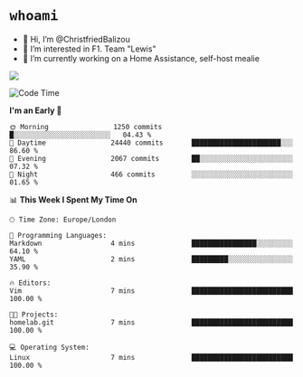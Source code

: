 # `whoami`

- 👋 Hi, I’m @ChristfriedBalizou
- 👀 I’m interested in F1. Team "Lewis"
- 🌱 I’m currently working on a Home Assistance, self-host mealie
<!--
- 💞️ I’m looking to collaborate on
- 📫 How to reach me /dev/stdin
-->


![](https://github-readme-stats.vercel.app/api?username=Christfriedbalizou&show_icons=true&hide_title=true&theme=solarized-dark&count_private=true&hide=stars)
<!-- 
  ![](https://github-readme-stats.vercel.app/api/top-langs/?username=Christfriedbalizou&show_icons=true&hide_title=true&theme=solarized-dark&layout=compact&show_icons=true&count_private=false)
-->


<!--START_SECTION:waka-->
![Code Time](http://img.shields.io/badge/Code%20Time-14%20hrs%2031%20mins-blue)

**I'm an Early 🐤** 

```text
🌞 Morning                1250 commits        █░░░░░░░░░░░░░░░░░░░░░░░░   04.43 % 
🌆 Daytime                24440 commits       ██████████████████████░░░   86.60 % 
🌃 Evening                2067 commits        ██░░░░░░░░░░░░░░░░░░░░░░░   07.32 % 
🌙 Night                  466 commits         ░░░░░░░░░░░░░░░░░░░░░░░░░   01.65 % 
```


📊 **This Week I Spent My Time On** 

```text
🕑︎ Time Zone: Europe/London

💬 Programming Languages: 
Markdown                 4 mins              ████████████████░░░░░░░░░   64.10 % 
YAML                     2 mins              █████████░░░░░░░░░░░░░░░░   35.90 % 

🔥 Editors: 
Vim                      7 mins              █████████████████████████   100.00 % 

🐱‍💻 Projects: 
homelab.git              7 mins              █████████████████████████   100.00 % 

💻 Operating System: 
Linux                    7 mins              █████████████████████████   100.00 % 
```


<!--END_SECTION:waka-->


<!---
ChristfriedBalizou/ChristfriedBalizou is a ✨ special ✨ repository because its `README.md` (this file) appears on your GitHub profile.
You can click the Preview link to take a look at your changes.
--->
